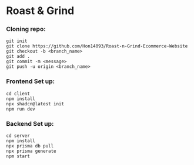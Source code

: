 # Roast & Grind

### Cloning repo:
```
git init
git clone https://github.com/Hon14093/Roast-n-Grind-Ecommerce-Website
git checkout -b <branch_name>
git add .
git commit -m <message>
git push -u origin <branch_name>
```

### Frontend Set up:
```
cd client
npm install
npx shadcn@latest init
npm run dev
```

### Backend Set up:
```
cd server
npm install
npx prisma db pull
npx prisma generate
npm start
```
